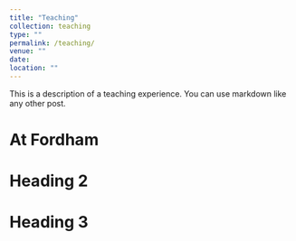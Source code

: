 ```yaml
---
title: "Teaching"
collection: teaching
type: ""
permalink: /teaching/
venue: ""
date: 
location: ""
---
```


This is a description of a teaching experience. You can use markdown like any other post.

At Fordham
======


Heading 2
======

Heading 3
======

